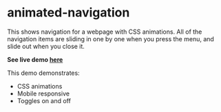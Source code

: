 # animated-navigation
This shows navigation for a webpage with CSS animations. All of the navigation items are sliding in one by one when you press the menu, and slide out when you close it.

**See live demo [here](https://smkil.github.io/animated-navigation/)**


This demo demonstrates:
- CSS animations
- Mobile responsive
- Toggles on and off 
